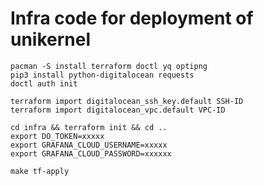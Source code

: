 # Infra code for deployment of unikernel

```
pacman -S install terraform doctl yq optipng
pip3 install python-digitalocean requests
doctl auth init
```

```
terraform import digitalocean_ssh_key.default SSH-ID
terraform import digitalocean_vpc.default VPC-ID

```


```
cd infra && terraform init && cd ..
export DO_TOKEN=xxxxx
export GRAFANA_CLOUD_USERNAME=xxxxx
export GRAFANA_CLOUD_PASSWORD=xxxxxx

```

```
make tf-apply
```
